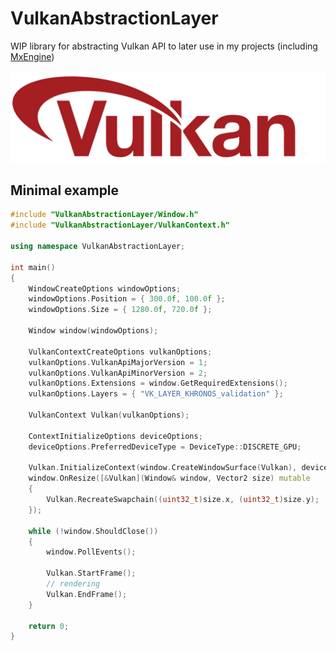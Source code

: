 # VulkanAbstractionLayer

WIP library for abstracting Vulkan API to later use in my projects (including [MxEngine](https://github.com/asc-community/MxEngine))

![vulkan-logo](preview/vulkan-logo.png)

## Minimal example
```cpp
#include "VulkanAbstractionLayer/Window.h"
#include "VulkanAbstractionLayer/VulkanContext.h"

using namespace VulkanAbstractionLayer;

int main()
{
    WindowCreateOptions windowOptions;
    windowOptions.Position = { 300.0f, 100.0f };
    windowOptions.Size = { 1280.0f, 720.0f };

    Window window(windowOptions);

    VulkanContextCreateOptions vulkanOptions;
    vulkanOptions.VulkanApiMajorVersion = 1;
    vulkanOptions.VulkanApiMinorVersion = 2;
    vulkanOptions.Extensions = window.GetRequiredExtensions();
    vulkanOptions.Layers = { "VK_LAYER_KHRONOS_validation" };

    VulkanContext Vulkan(vulkanOptions);

    ContextInitializeOptions deviceOptions;
    deviceOptions.PreferredDeviceType = DeviceType::DISCRETE_GPU;

    Vulkan.InitializeContext(window.CreateWindowSurface(Vulkan), deviceOptions);
    window.OnResize([&Vulkan](Window& window, Vector2 size) mutable
    { 
        Vulkan.RecreateSwapchain((uint32_t)size.x, (uint32_t)size.y); 
    });
    
    while (!window.ShouldClose())
    {
        window.PollEvents();

        Vulkan.StartFrame();
        // rendering
        Vulkan.EndFrame();
    }

    return 0;
}
```